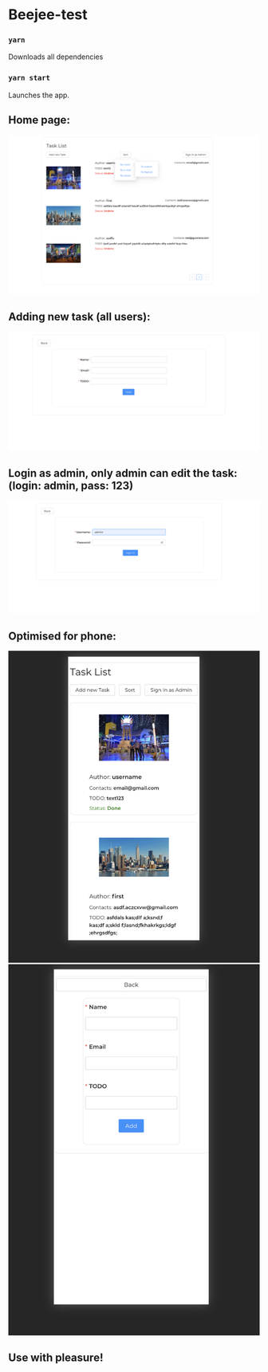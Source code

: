 # Beejee-test

### `yarn`

Downloads all dependencies

### `yarn start`

Launches the app.

## Home page:
![screenshot](readme-assets/home.png)
## Adding new task (all users):
![screenshot](readme-assets/adding.png)
## Login as admin, only admin can edit the task: (login: admin, pass: 123)
![screenshot](readme-assets/login.png)
## Optimised for phone:
![screenshot](readme-assets/media1.png)
![screenshot](readme-assets/media2.png)
##  Use with pleasure!
